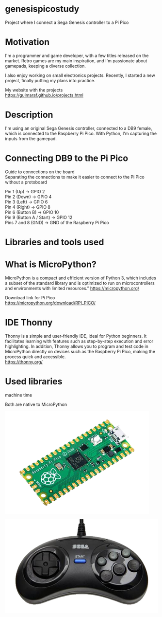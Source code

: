# genesispicostudy
Project where I connect a Sega Genesis controller to a Pi Pico

# Motivation
I'm a programmer and game developer, with a few titles released on the market. Retro games are my main inspiration, and I'm passionate about gamepads, keeping a diverse collection.</br>

I also enjoy working on small electronics projects. Recently, I started a new project, finally putting my plans into practice.</br>

My website with the projects</br>
https://guimaraf.github.io/projects.html

# Description
I'm using an original Sega Genesis controller, connected to a DB9 female, which is connected to the Raspberry Pi Pico. With Python, I'm capturing the inputs from the gamepad.

# Connecting DB9 to the Pi Pico
Guide to connections on the board </br>
Separating the connections to make it easier to connect to the Pi Pico without a protoboard </br>

Pin 1 (Up) -> GPIO 2 </br>
Pin 2 (Down) -> GPIO 4 </br>
Pin 3 (Left) -> GPIO 6 </br>
Pin 4 (Right) -> GPIO 8 </br>
Pin 6 (Button B) -> GPIO 10 </br>
Pin 9 (Button A / Start) -> GPIO 12 </br>
Pins 7 and 8 (GND) -> GND of the Raspberry Pi Pico

# Libraries and tools used

# What is MicroPython?
MicroPython is a compact and efficient version of Python 3, which includes a subset of the standard library and is optimized to run on microcontrollers and environments with limited resources.”
https://micropython.org/ </br>

Download link for Pi Pico </br>
https://micropython.org/download/RPI_PICO/

# IDE Thonny
Thonny is a simple and user-friendly IDE, ideal for Python beginners. It facilitates learning with features such as step-by-step execution and error highlighting. In addition, Thonny allows you to program and test code in MicroPython directly on devices such as the Raspberry Pi Pico, making the process quick and accessible. </br>
https://thonny.org/

# Used libraries
machine
time

Both are native to MicroPython
</br>

![Alt text](/img/pipico.png?raw=true "Sega Genesis 6 buttons")

![Alt text](/img/genesis6pad.png?raw=true "Sega Genesis 6 buttons")
</br>